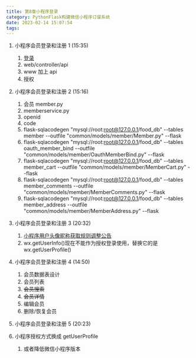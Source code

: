 ```yaml
---
title: 第8章小程序登录
category: PythonFlask构建微信小程序订餐系统
date: 2023-02-14 15:07:54
tags:
---
```


1. 小程序会员登录和注册 1 (15:35)
   1. [登录](https://developers.weixin.qq.com/miniprogram/dev/api/open-api/login/wx.pluginLogin.html)
   2. web/controller/api
   3. www 加上 api
   4. 授权
2. 小程序会员登录和注册 2 (15:16)

   1. 会员 member.py
   2. memberservice.py
   3. openid
   4. code
   5. flask-sqlacodegen "mysql://root:root@127.0.0.1/food_db" --tables member --outfile "common/models/member/Member.py" --flask
   6. flask-sqlacodegen "mysql://root:root@127.0.0.1/food_db" --tables oauth_member_bind --outfile "common/models/member/OauthMemberBind.py" --flask
   7. flask-sqlacodegen "mysql://root:root@127.0.0.1/food_db" --tables member_cart --outfile "common/models/member/MemberCart.py" --flask
   8. flask-sqlacodegen "mysql://root:root@127.0.0.1/food_db" --tables member_comments --outfile "common/models/member/MemberComments.py" --flask
   9. flask-sqlacodegen "mysql://root:root@127.0.0.1/food_db" --tables member_address --outfile "common/models/member/MemberAddress.py" --flask

3. 小程序会员登录和注册 3 (20:32)
   1. [小程序用户头像昵称获取规则调整公告](https://developers.weixin.qq.com/community/develop/doc/00022c683e8a80b29bed2142b56c01?highLine=wx.getUserProfile)
   2. wx.getUserInfo()现在不能作为授权登录使用，替换它的是 wx.getUserProfile()
4. 小程序会员登录和注册 4 (14:50)

   1. 会员数据表设计
   2. 会员列表
   3. ~~会员搜索~~
   4. ~~会员详情~~
   5. 编辑会员
   6. 删除/恢复会员

5. 小程序会员登录和注册 5 (20:23)
6. 小程序授权方式换成 getUserProfile
   1. 或者降低微信小程序版本
